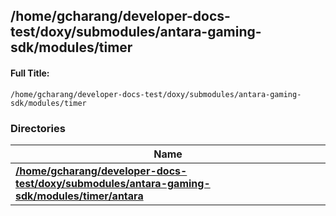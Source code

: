 

## /home/gcharang/developer-docs-test/doxy/submodules/antara-gaming-sdk/modules/timer

#### Full Title:
```
/home/gcharang/developer-docs-test/doxy/submodules/antara-gaming-sdk/modules/timer
```





### Directories

| Name           |
| -------------- |
| **[/home/gcharang/developer-docs-test/doxy/submodules/antara-gaming-sdk/modules/timer/antara](Files/dir_9efab023e85937113dea7d8372a241fe.md#dir-/home/gcharang/developer-docs-test/doxy/submodules/antara-gaming-sdk/modules/timer/antara)**  |






















